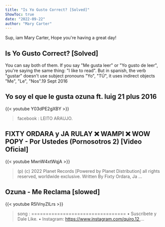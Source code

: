 ```yaml
---
title: "Is Yo Gusto Correct? [Solved]"
ShowToc: true 
date: "2022-09-22"
author: "Mary Carter" 
---
```


Sup, iam Mary Carter, Hope you're having a great day!
## Is Yo Gusto Correct? [Solved]
You can say both of them. If you say "Me gusta leer" or "Yo gusto de leer", you're saying the same thing: "I like to read". But in spanish, the verb "gustar" doesn't use subject pronouns "Yo", "TÚ", it uses indirect objects "Me", "Le", "Nos".19 Sept 2016

## Yo soy el que le gusta ozuna ft. luig 21 plus 2016
{{< youtube Y03dPE2gXBY >}}
>facebook : LEITO ARAUJO.

## FIXTY ORDARA y JA RULAY ❌  WAMPI ❌  WOW POPY - Por Ustedes (Pornosotros 2) [Video Oficial]
{{< youtube MwnW4xtWqjA >}}
>(p) (c) 2022 Planet Records [Powered by Planet Distribution] all rights reserved, worldwide exclusive. Written By Fixty Ordara, Ja ...

## Ozuna - Me Reclama [slowed]
{{< youtube R5lVnyZILrs >}}
>song : ================================= • Suscríbete y Dale Like. • Instagram: https://www.instagram.com/quiro.12 ...

